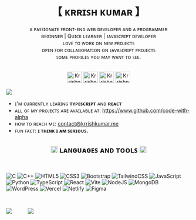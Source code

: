 <h1 align="center"> 【 ᴋʀʀɪꜱʜ ᴋᴜᴍᴀʀ 】</h1>
<p align="center">
  <!-- ᴀ ꜱᴏꜰᴛᴡᴀʀᴇ ᴇɴɢɪɴᴇᴇʀ.<br/> -->
  ᴀ ᴘᴀꜱꜱɪᴏɴᴀᴛᴇ ꜰʀᴏɴᴛ-ᴇɴᴅ ᴡᴇʙ ᴅᴇᴠᴇʟᴏᴘᴇʀ ᴀɴᴅ ᴀ ᴘʀᴏɢʀᴀᴍᴍᴇʀ <br/>
  ʙᴇɢɪɴɴᴇʀ | Qᴜɪᴄᴋ ʟᴇᴀʀɴᴇʀ | ᴊᴀᴠᴀꜱᴄʀɪᴘᴛ ᴅᴇᴠᴇʟᴏᴘᴇʀ<br/>
  ʟᴏᴠᴇ ᴛᴏ ᴡᴏʀᴋ ᴏɴ ɴᴇᴡ ᴘʀᴏᴊᴇᴄᴛꜱ<br/>
  ᴏᴘᴇɴ ꜰᴏʀ ᴄᴏʟʟᴀʙᴏʀᴀᴛɪᴏɴ ᴏɴ ᴊᴀᴠᴀꜱᴄʀɪᴘᴛ ᴘʀᴏᴊᴇᴄᴛꜱ<br/>
  ꜱᴏᴍᴇ ᴘʀᴏꜰɪʟᴇꜱ ʏᴏᴜ ᴍᴀʏ ᴡᴀɴᴛ ᴛᴏ ꜱᴇᴇ.<br/><br/>
</p>
 

<p align="center">
 <a href="https://fb.com/coder.alpha" target="blank"><img src="https://raw.githubusercontent.com/rahuldkjain/github-profile-readme-generator/master/src/images/icons/Social/facebook.svg" alt="Krrishna" height="30" width="40" /></a>
  <a href="https://instagram.com/alphaaa.aa" target="blank"><img src="https://raw.githubusercontent.com/rahuldkjain/github-profile-readme-generator/master/src/images/icons/Social/instagram.svg" alt="Krrishna" height="30" width="40" /></a>
  <a href="https://www.linkedin.com/in/krrish-kumar-233648300/" target="blank"><img src="https://raw.githubusercontent.com/rahuldkjain/github-profile-readme-generator/master/src/images/icons/Social/linked-in-alt.svg" alt="Krrishna" height="30" width="40" /></a>
  <a href="https://youtube.com/@codewithalphadotcom" target="blank"><img src="https://raw.githubusercontent.com/rahuldkjain/github-profile-readme-generator/master/src/images/icons/Social/youtube.svg" alt="Krrishna" height="30" width="40" /></a>
</p>

![](https://visitcount.itsvg.in/api?id=code-with-alpha&icon=0&color=6)

- ɪ'ᴍ ᴄᴜʀʀᴇɴᴛʟʏ ʟᴇᴀʀɪɴɢ **ᴛʏᴘᴇꜱᴄʀɪᴘᴛ** ᴀɴᴅ **ʀᴇᴀᴄᴛ**
- ᴀʟʟ ᴏꜰ ᴍʏ ᴘʀᴏᴊᴇᴄᴛꜱ ᴀʀᴇ ᴀᴠᴀɪʟᴀʙʟᴇ ᴀᴛ: https://www.github.com/code-with-alpha
- ʜᴏᴡ ᴛᴏ ʀᴇᴀᴄʜ ᴍᴇ: contact@krrishkumar.me
- ꜰᴜɴ ꜰᴀᴄᴛ: **ɪ ᴛʜɪɴᴋ ɪ ᴀᴍ ꜱᴇʀɪᴏᴜꜱ.**

<h2 align="center"> <img src = "https://media2.giphy.com/media/QssGEmpkyEOhBCb7e1/giphy.gif?cid=ecf05e47a0n3gi1bfqntqmob8g9aid1oyj2wr3ds3mg700bl&rid=giphy.gif" width = 18px> ʟᴀɴɢᴜᴀɢᴇꜱ ᴀɴᴅ ᴛᴏᴏʟꜱ <img src = "https://media2.giphy.com/media/QssGEmpkyEOhBCb7e1/giphy.gif?cid=ecf05e47a0n3gi1bfqntqmob8g9aid1oyj2wr3ds3mg700bl&rid=giphy.gif" width = 18px> </h2> <br>

![C](https://img.shields.io/badge/c-%2300599C.svg?style=for-the-badge&logo=c&logoColor=white) ![C++](https://img.shields.io/badge/c++-%2300599C.svg?style=for-the-badge&logo=c%2B%2B&logoColor=white) ![HTML5](https://img.shields.io/badge/html5-%23E34F26.svg?style=for-the-badge&logo=html5&logoColor=white) ![CSS3](https://img.shields.io/badge/css3-%231572B6.svg?style=for-the-badge&logo=css3&logoColor=white) ![Bootstrap](https://img.shields.io/badge/bootstrap-%238511FA.svg?style=for-the-badge&logo=bootstrap&logoColor=white) ![TailwindCSS](https://img.shields.io/badge/tailwindcss-%2338B2AC.svg?style=for-the-badge&logo=tailwind-css&logoColor=white) ![JavaScript](https://img.shields.io/badge/javascript-%23323330.svg?style=for-the-badge&logo=javascript&logoColor=%23F7DF1E) ![Python](https://img.shields.io/badge/python-3670A0?style=for-the-badge&logo=python&logoColor=ffdd54) ![TypeScript](https://img.shields.io/badge/typescript-%23007ACC.svg?style=for-the-badge&logo=typescript&logoColor=white) ![React](https://img.shields.io/badge/react-%2320232a.svg?style=for-the-badge&logo=react&logoColor=%2361DAFB) ![Vite](https://img.shields.io/badge/vite-%23646CFF.svg?style=for-the-badge&logo=vite&logoColor=white) ![NodeJS](https://img.shields.io/badge/node.js-6DA55F?style=for-the-badge&logo=node.js&logoColor=white) ![MongoDB](https://img.shields.io/badge/MongoDB-%234ea94b.svg?style=for-the-badge&logo=mongodb&logoColor=white) ![WordPress](https://img.shields.io/badge/WordPress-%23117AC9.svg?style=for-the-badge&logo=WordPress&logoColor=white)    ![Vercel](https://img.shields.io/badge/vercel-%23000000.svg?style=for-the-badge&logo=vercel&logoColor=white) <!-- ![Heroku](https://img.shields.io/badge/heroku-%23430098.svg?style=for-the-badge&logo=heroku&logoColor=white) --> ![Netlify](https://img.shields.io/badge/netlify-%23000000.svg?style=for-the-badge&logo=netlify&logoColor=#00C7B7)   <!-- ![Nodemon](https://img.shields.io/badge/NODEMON-%23323330.svg?style=for-the-badge&logo=nodemon&logoColor=%BBDEAD) -->      <!-- ![Adobe Dreamweaver](https://img.shields.io/badge/Adobe%20Dreamweaver-FF61F6.svg?style=for-the-badge&logo=Adobe%20Dreamweaver&logoColor=white) ![Adobe Illustrator](https://img.shields.io/badge/adobe%20illustrator-%23FF9A00.svg?style=for-the-badge&logo=adobe%20illustrator&logoColor=white) --> <!-- ![Adobe Lightroom](https://img.shields.io/badge/Adobe%20Lightroom-31A8FF.svg?style=for-the-badge&logo=Adobe%20Lightroom&logoColor=white) ![Adobe XD](https://img.shields.io/badge/Adobe%20XD-470137?style=for-the-badge&logo=Adobe%20XD&logoColor=#FF61F6) ![Adobe Premiere Pro](https://img.shields.io/badge/Adobe%20Premiere%20Pro-9999FF.svg?style=for-the-badge&logo=Adobe%20Premiere%20Pro&logoColor=white) ![Adobe Photoshop](https://img.shields.io/badge/adobe%20photoshop-%2331A8FF.svg?style=for-the-badge&logo=adobe%20photoshop&logoColor=white) ![Canva](https://img.shields.io/badge/Canva-%2300C4CC.svg?style=for-the-badge&logo=Canva&logoColor=white) --> ![Figma](https://img.shields.io/badge/figma-%23F24E1E.svg?style=for-the-badge&logo=figma&logoColor=white)

<br/>

<!-- ![](https://github-readme-stats.vercel.app/api?username=code-with-alpha&theme=tokyonight&hide_border=false&include_all_commits=false&count_private=false)<br/> -->
 ![](https://github-readme-stats.vercel.app/api/top-langs/?username=code-with-alpha&theme=tokyonight&hide_border=false&include_all_commits=false&count_private=false&layout=compact) &nbsp; &nbsp; &nbsp; &nbsp; &nbsp;
![](https://github-readme-streak-stats.herokuapp.com/?user=code-with-alpha&theme=tokyonight&hide_border=false)
<!-- ### ✍️ Random Dev Quote
![](https://quotes-github-readme.vercel.app/api?type=vertical&theme=radical)

### 🔝 Top Contributed Repo
![](https://github-contributor-stats.vercel.app/api?username=code-with-alpha&limit=5&theme=dark&combine_all_yearly_contributions=true) -->
<!-- ### 💰You can Support me here:
  [![BuyMeACoffee](https://img.shields.io/badge/Buy%20Me%20a%20Coffee-ffdd00?style=for-the-badge&logo=buy-me-a-coffee&logoColor=black)](https://buymeacoffee.com/i_am_alpha) -->

  
<!-- Proudly created with GPRM ( https://gprm.itsvg.in ) -->
